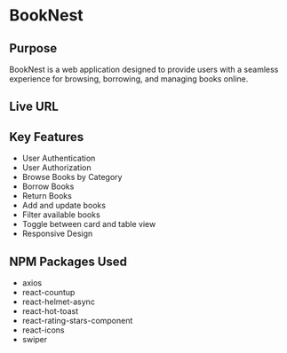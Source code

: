 # BookNest

## Purpose

BookNest is a web application designed to provide users with a seamless experience for browsing, borrowing, and managing books online.

## Live URL

## Key Features

- User Authentication
- User Authorization
- Browse Books by Category
- Borrow Books
- Return Books
- Add and update books
- Filter available books
- Toggle between card and table view
- Responsive Design

## NPM Packages Used

- axios
- react-countup
- react-helmet-async
- react-hot-toast
- react-rating-stars-component
- react-icons
- swiper
